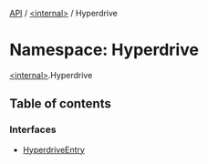 [API](../README.md) / [\<internal\>](internal_.md) / Hyperdrive

# Namespace: Hyperdrive

[\<internal\>](internal_.md).Hyperdrive

## Table of contents

### Interfaces

- [HyperdriveEntry](../interfaces/internal_.Hyperdrive.HyperdriveEntry.md)

